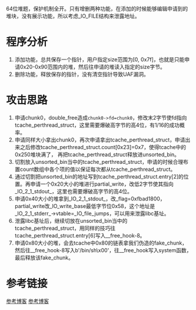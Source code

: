 64位堆题，保护机制全开。只有增删两种功能，在添加的时候能够编辑申请到的堆块，没有展示功能，所以考虑_IO_FILE结构来泄露地址。

# 程序分析
1. 添加功能，总共保存一个指针，用户指定size范围为[0, 0x7f]，也就是只能申请0x20-0x90范围内的堆，然后往申请的堆读入指定的size字节。
2. 删除功能，释放保存的指针，没有清空指针导致UAF漏洞。

# 攻击思路
1. 申请chunk0，double_free造成`chunk0->fd=chunk0`，修改末2字节使fd指向tcache_perthread_struct，这里需要爆破高字节的高4位，有1/16的成功概率。
2. 申请同样大小拿出chunk0，再次申请拿出tcache_perthread_struct，申请出来之后修改tcache_perthread_struct.count[0x23]=0x7，使得tcache中的0x250堆块满了，
再把tcache_perthread_struct释放进unsorted_bin。
3. 切割放入unsorted_bin当中的tcache_perthread_struct，申请的时候合理布置count数组中各个项的值以保证每次都从tcache_perthread_struct。
4. 通过切割把unsorted_bin的地址写到tcache_perthread_struct.entry[2]的位置。再申请一个0x20大小的堆进行partial_write，改低2字节使其指向_IO_2_1_stdout_，这里也需要爆破高字节的高4位。
5. 申请0x40大小的堆拿到_IO_2_1_stdout_，改_flag=0xfbad1800，partial_write改_IO_write_base最低字节位0x58，这个地址是_IO_2_1_stderr_->vtable=_IO_file_jumps，可以用来泄露libc基址。
6. 泄露libc基址后，继续切放在unsorted_bin当中的tcache_perthread_struct，用同样的技巧往tcache_perthread_struct.entry[6]写入__free_hook-8。
7. 申请0x80大小的堆，会去tcache中0x80的链表拿我们伪造的fake_chunk，然后往__free_hook-8写入b'/bin/sh\x00'，往__free_hook写入system函数，最后释放该fake_chunk。

# 参考链接
[参考博客](https://www.it610.com/article/1290998882838323200.htm)
[参考博客](https://www.cnblogs.com/LynneHuan/p/14730087.html)
